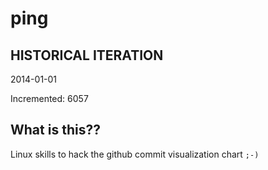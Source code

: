 # ping

## HISTORICAL ITERATION
2014-01-01

Incremented: 6057

## What is this?? 
Linux skills to hack the github commit visualization chart `;-)`

